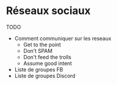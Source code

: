 # Réseaux sociaux

TODO

- Comment communiquer sur les reseaux
    - Get to the point
    - Don't SPAM
    - Don't feed the trolls
    - Assume good intent
- Liste de groupes FB
- Liste de groupes Discord
